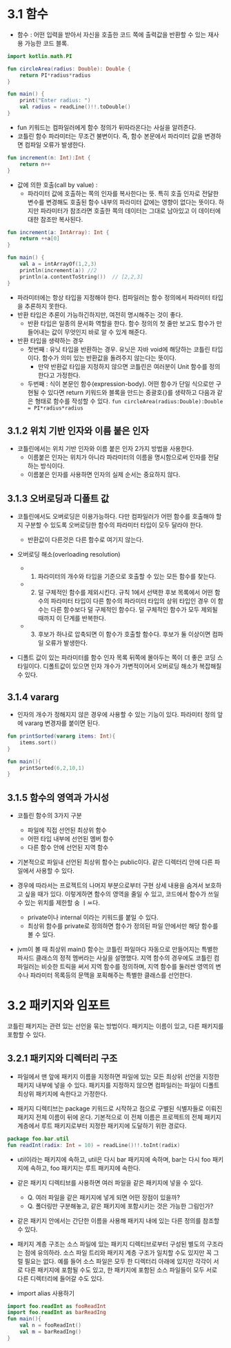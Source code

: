 # 3.1 함수

- 함수 : 어떤 입력을 받아서 자신을 호출한 코드 쪽에 출력값을 반환할 수 있는 재사용 가능한 코드 블록.


```kotlin
import kotlin.math.PI

fun circleArea(radius: Double): Double {
	return PI*radius*radius
}

fun main() {
	print("Enter radius: ")
	val radius = readLine()!!.toDouble()
}

```

- fun 키워드는 컴파일러에게 함수 정의가 뒤따라온다는 사실을 알려준다. 
- 코틀린 함수 파라미터는 무조건 불변이다. 즉, 함수 본문에서 파라미터 값을 변경하면 컴파일 오류가 발생한다.

```kotlin
fun increment(n: Int):Int {
	return n++
}
```

- 값에 의한 호출(call by value) : 
	- 파라미터 값에 호출하는 쪽의 인자를 복사한다는 뜻. 특히 호출 인자로 전달한 변수를 변경해도 호출된 함수 내부의 파라미터 값에는 영향이 없다는 뜻이다. 하지만 파라미터가 참조라면 호출한 쪽의 데이터는 그대로 남아있고 이 데이터에 대한 참조만 복사된다. 

```kotlin
fun increment(a: IntArray): Int {
	return ++a[0]
}

fun main() {
	val a = intArrayOf(1,2,3)
	println(increment(a)) //2
	println(a.contentToString())  // [2,2,3]
}
```

- 파라미터에는 항상 타입을 지정해야 한다. 컴파일러는 함수 정의에서 파라미터 타입을 추론하지 못한다. 
- 반환 타입은 추론이 가능하긴하지만, 여전히 명시해주는 것이 좋다.
	- 반환 타입은 일종의 문서화 역할을 한다. 함수 정의의 첫 줄만 보고도 함수가 만들어내는 값이 무엇인지 바로 알 수 있게 해준다. 
- 반환 타입을 생략하는 경우 
	- 첫번째 : 유닛 타입을 반환하는 경우. 유닛은 자바 void에 해당하는 코틀린 타입이다. 함수가 의미 있는 반환값을 돌려주지 않는다는 뜻이다. 
		- 만약 반환값 타입을 지정하지 않으면 코틀린은 여러분이 Unit 함수를 정의한다고 가정한다. 
	- 두번째 : 식이 본문인 함수(expression-body). 어떤 함수가 단일 식으로만 구현될 수 있다면 return 키워드와 블록을 만드는 중괄호{}를 생략하고 다음과 같은 형태로 함수를 작성할 수 있다. `fun circleArea(radius:Double):Double = PI*radius*radius`

## 3.1.2 위치 기반 인자와 이름 붙은 인자

- 코틀린에서는 위치 기반 인자와 이름 붙은 인자 2가지 방법을 사용한다. 
	- 이름붙은 인자는 위치가 아니라 파라미터의 이름을 명시함으로써 인자를 전달하는 방식이다. 
	- 이름붙은 인자를 사용하면 인자의 실제 순서는 중요하지 않다. 

## 3.1.3 오버로딩과 디폴트 값

- 코틀린에서도 오버로딩은 이용가능하다. 다만 컴파일러가 어떤 함수를 호출해야 할지 구분할 수 있도록 오버로딩한 함수의 파라미터 타입이 모두 달라야 한다.  
	- 반환값이 다른것은 다른 함수로 여기지 않는다. 
- 오버로딩 해소(overloading resolution)
	- 1. 파라미터의 개수와 타입을 기준으로 호출할 수 있는 모든 함수를 찾는다.
	- 2. 덜 구체적인 함수를 제외시킨다. 규칙 1에서 선택한 후보 목록에서 어떤 함수의 파라미터 타입이 다른 함수의 파라미터 타입의 상위 타입인 경우 이 함수는 다른 함수보다 덜 구체적인 함수다. 덜 구체적인 함수가 모두 제외될 때까지 이 단계를 반복한다. 
	- 3. 후보가 하나로 압축되면 이 함수가 호출할 함수다. 후보가 둘 이상이면 컴파일 오류가 발생한다. 

- 디폴트 값이 있는 파라미터를 함수 인자 목록 뒤쪽에 몰아두는 쪽이 더 좋은 코딩 스타일이다. 디폴트값이 있으면 인자 개수가 가변적이어서 오버로딩 해소가 복잡해질 수 있다. 


## 3.1.4 vararg 

- 인자의 개수가 정해지지 않은 경우에 사용할 수 있는 기능이 있다. 파라미터 정의 앞에 vararg 변경자를 붙이면 된다. 

```kotlin 
fun printSorted(vararg items: Int){
	items.sort()
}

fun main(){
	printSorted(6,2,10,1)
}
```

## 3.1.5 함수의 영역과 가시성

- 코틀린 함수의 3가지 구분
	- 파일에 직접 선언된 최상위 함수
	- 어떤 타입 내부에 선언된 멤버 함수
	- 다른 함수 안에 선언된 지역 함수

- 기본적으로 파일내 선언된 최상위 함수는 public이다. 같은 디렉터리 안에 다른 파일에서 사용할 수 있다. 
- 경우에 따라서는 프로젝트의 나머지 부분으로부터 구현 상세 내용을 숨겨서 보호하고 싶을 때가 있다. 이렇게하면 함수의 영역을 줄일 수 있고, 코드에서 함수가 쓰일 수 있는 위치를 제한할 숭 ㅣㅆ다.
	- private이나 internal 이라는 키워드를 붙일 수 있다. 
	- 최상위 함수를 private로 정의하면 함수가 정의된 파일 안에서만 해당 함수를 볼 수 있다. 


- jvm이 볼 때 최상위 main() 함수는 코틀린 파일마다 자동으로 만들어지는 특별한 파사드 클래스의 정적 멤버라는 사실을 설명했다. 지역 함수의 경우에도 코틀린 컴파일러는 비슷한 트릭을 써서 지역 함수를 정의하며, 지역 함수를 둘러싼 영역의 변수나 파라미터 목록등의 문맥을 포획해주는 특별한 클래스를 선언한다. 


# 3.2 패키지와 임포트

코틀린 패키지는 관련 있는 선언을 묶는 방법이다. 패키지는 이름이 있고, 다른 패키지를 포함할 수 있다. 

## 3.2.1 패키지와 디렉터리 구조

- 파일에서 맨 앞에 패키지 이름을 지정하면 파일에 있는 모든 최상위 선언을 지정한 패키지 내부에 넣을 수 있다. 패키지를 지정하지 않으면 컴파일러는 파일이 디폴트 최상위 패키지에 속한다고 가정한다. 


- 패키지 디렉티브는 package 키워드로 시작하고 점으로 구별된 식별자들로 이뤄진 패키지 전체 이름이 뒤에 온다. 기본적으로 이 전체 이름은 프로젝트의 전체 패키지 계층에서 루트 패키지로부터 지정한 패키지에 도달하기 위한 경로다. 
```kotlin 
package foo.bar.util
fun readInt(radix: Int = 10) = readLine()!!.toInt(radix)
```

- util이라는 패키지에 속하고, util은 다시 bar 패키지에 속하며, bar는 다시 foo 패키지에 속하고, foo 패키지는 루트 패키지에 속한다. 
- 같은 패키지 디렉티브를 사용하면 여러 파일을 같은 패키지에 넣을 수 있다. 
	- Q. 여러 파일을 같은 패키지에 넣게 되면 어떤 장점이 있을까?
	- Q. 폴더링만 구분해놓고, 같은 패키지에 포함시키는 것은 가능한 그림인가? 


- 같은 패키지 안에서는 간단한 이름을 사용해 패키지 내에 있는 다른 정의를 참조할 수 있다. 
- 패키지 계층 구조는 소스 파일에 있는 패키지 디렉티브로부터 구성된 별도의 구조라는 점에 유의하라. 소스 파일 트리와 패키지 계층 구조가 일치할 수도 있지만 꼭 그럴 필요는 없다. 예를 들어 소스 파일은 모두 한 디렉터리 아래에 있지만 각각이 서로 다른 패키지에 포함될 수도 있고, 한 패키지에 포함된 소스 파일들이 모두 서로 다른 디렉터리에 들어갈 수도 있다. 

- import alias 사용하기

```kotlin 
import foo.readInt as fooReadInt
import foo.readInt as barReadIng 
fun main(){
	val n = fooReadInt()
	val m = barReadIng()
}
```